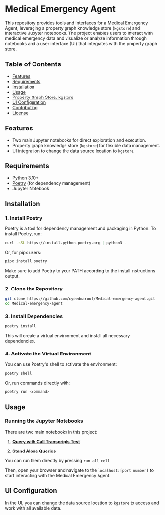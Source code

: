 # Medical Emergency Agent

This repository provides tools and interfaces for a Medical Emergency Agent, leveraging a property graph knowledge store (`kgstore`) and interactive Jupyter notebooks. The project enables users to interact with medical emergency data and visualize or analyze information through notebooks and a user interface (UI) that integrates with the property graph store.

## Table of Contents

- [Features](#features)
- [Requirements](#requirements)
- [Installation](#installation)
- [Usage](#usage)
- [Property Graph Store: kgstore](#property-graph-store-kgstore)
- [UI Configuration](#ui-configuration)
- [Contributing](#contributing)
- [License](#license)

## Features

- Two main Jupyter notebooks for direct exploration and execution.
- Property graph knowledge store (`kgstore`) for flexible data management.
- UI integration to change the data source location to `kgstore`.

## Requirements

- Python 3.10+
- [Poetry](https://python-poetry.org/docs/) (for dependency management)
- Jupyter Notebook

## Installation

### 1. Install Poetry

Poetry is a tool for dependency management and packaging in Python. To install Poetry, run:

```bash
curl -sSL https://install.python-poetry.org | python3 -
```

Or, for pipx users:

```bash
pipx install poetry
```

Make sure to add Poetry to your PATH according to the install instructions output.

### 2. Clone the Repository

```bash
git clone https://github.com/cyeedmaroof/Medical-emergency-agent.git
cd Medical-emergency-agent
```

### 3. Install Dependencies

```bash
poetry install
```

This will create a virtual environment and install all necessary dependencies.

### 4. Activate the Virtual Environment

You can use Poetry's shell to activate the environment:

```bash
poetry shell
```

Or, run commands directly with:

```bash
poetry run <command>
```

## Usage

### Running the Jupyter Notebooks

There are two main notebooks in this project:

1. **[Query with Call Transcripts Test](query_with_call_transcripts_test.ipynb)** 

2. **[Stand Alone Queries](Stand_alone_queries.ipynb)**

You can run them directly by pressing `run all cell`

Then, open your browser and navigate to the `localhost:[port number]` to start interacting with the Medical Emergency Agent.


## UI Configuration

In the UI, you can change the data source location to `kgstore` to access and work with all available data. 
